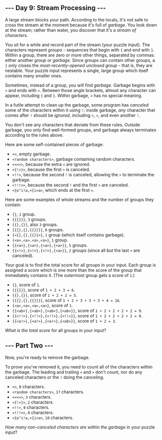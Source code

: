 ## \--- Day 9: Stream Processing ---

A large stream blocks your path. According to the locals, it's not safe
to
<span title="&quot;Don&#39;t cross the streams!&quot;, they yell, even though there&#39;s only one. They seem to think they&#39;re hilarious.">cross
the stream</span> at the moment because it's full of *garbage*. You look
down at the stream; rather than water, you discover that it's a *stream
of characters*.

You sit for a while and record part of the stream (your puzzle input).
The characters represent *groups* - sequences that begin with `{` and
end with `}`. Within a group, there are zero or more other things,
separated by commas: either another *group* or *garbage*. Since groups
can contain other groups, a `}` only closes the *most-recently-opened
unclosed group* - that is, they are nestable. Your puzzle input
represents a single, large group which itself contains many smaller
ones.

Sometimes, instead of a group, you will find *garbage*. Garbage begins
with `<` and ends with `>`. Between those angle brackets, almost any
character can appear, including `{` and `}`. *Within* garbage, `<` has
no special meaning.

In a futile attempt to clean up the garbage, some program has *canceled*
some of the characters within it using `!`: inside garbage, *any*
character that comes after `!` should be *ignored*, including `<`, `>`,
and even another `!`.

You don't see any characters that deviate from these rules. Outside
garbage, you only find well-formed groups, and garbage always terminates
according to the rules above.

Here are some self-contained pieces of garbage:

  - `<>`, empty garbage.
  - `<random characters>`, garbage containing random characters.
  - `<<<<>`, because the extra `<` are ignored.
  - `<{!>}>`, because the first `>` is canceled.
  - `<!!>`, because the second `!` is canceled, allowing the `>` to
    terminate the garbage.
  - `<!!!>>`, because the second `!` and the first `>` are canceled.
  - `<{o"i!a,<{i<a>`, which ends at the first `>`.

Here are some examples of whole streams and the number of groups they
contain:

  - `{}`, `1` group.
  - `{{{}}}`, `3` groups.
  - `{{},{}}`, also `3` groups.
  - `{{{},{},{{}}}}`, `6` groups.
  - `{<{},{},{{}}>}`, `1` group (which itself contains garbage).
  - `{<a>,<a>,<a>,<a>}`, `1` group.
  - `{{<a>},{<a>},{<a>},{<a>}}`, `5` groups.
  - `{{<!>},{<!>},{<!>},{<a>}}`, `2` groups (since all but the last `>`
    are canceled).

Your goal is to find the total score for all groups in your input. Each
group is assigned a *score* which is one more than the score of the
group that immediately contains it. (The outermost group gets a score of
`1`.)

  - `{}`, score of `1`.
  - `{{{}}}`, score of `1 + 2 + 3 = 6`.
  - `{{},{}}`, score of `1 + 2 + 2 = 5`.
  - `{{{},{},{{}}}}`, score of `1 + 2 + 3 + 3 + 3 + 4 = 16`.
  - `{<a>,<a>,<a>,<a>}`, score of `1`.
  - `{{<ab>},{<ab>},{<ab>},{<ab>}}`, score of `1 + 2 + 2 + 2 + 2 = 9`.
  - `{{<!!>},{<!!>},{<!!>},{<!!>}}`, score of `1 + 2 + 2 + 2 + 2 = 9`.
  - `{{<a!>},{<a!>},{<a!>},{<ab>}}`, score of `1 + 2 = 3`.

*What is the total score* for all groups in your input?


## \--- Part Two ---

Now, you're ready to remove the garbage.

To prove you've removed it, you need to count all of the characters
within the garbage. The leading and trailing `<` and `>` don't count,
nor do any canceled characters or the `!` doing the canceling.

  - `<>`, `0` characters.
  - `<random characters>`, `17` characters.
  - `<<<<>`, `3` characters.
  - `<{!>}>`, `2` characters.
  - `<!!>`, `0` characters.
  - `<!!!>>`, `0` characters.
  - `<{o"i!a,<{i<a>`, `10` characters.

*How many non-canceled characters are within the garbage* in your puzzle
input?

